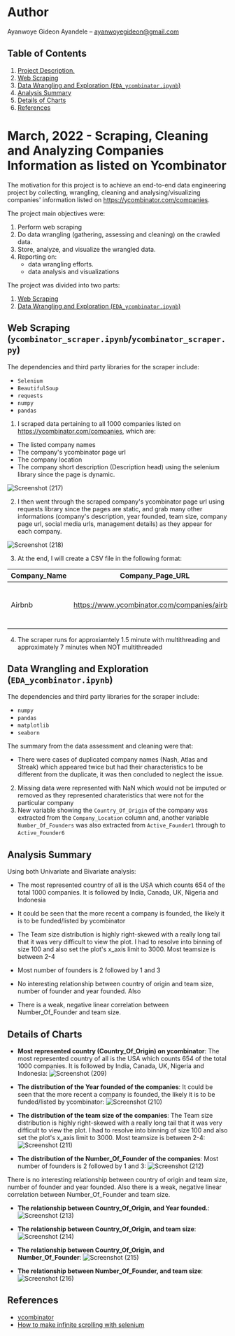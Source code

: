 
# Author
Ayanwoye Gideon Ayandele – ayanwoyegideon@gmail.com

## Table of Contents
1. [ Project Description. ](#desc)
2. [ Web Scraping ](#scraper)
3. [ Data Wrangling and Exploration (`EDA_ycombinator.ipynb`) ](#eda)
4. [ Analysis Summary ](#ana_sum)
5. [ Details of Charts ](#charts)
8. [ References ](#ref)

<a name="desc"></a>
# March, 2022 - Scraping, Cleaning and Analyzing  Companies Information as listed on Ycombinator 

The motivation for this project is to achieve an end-to-end data engineering project by collecting, wrangling, cleaning and analysing/visualizing  companies' information listed on https://ycombinator.com/companies.

The project main objectives were:
1. Perform web scraping
2. Do data wrangling (gathering, assessing and cleaning) on the crawled data.
3. Store, analyze, and visualize the wrangled data.
4. Reporting on:
    * data wrangling efforts.
    * data analysis and visualizations

The project was divided into two parts:
1. [ Web Scraping ](#scraper)
2. [ Data Wrangling and Exploration (`EDA_ycombinator.ipynb`) ](#eda)

<a name="scraper"></a>
## Web Scraping (`ycombinator_scraper.ipynb`/`ycombinator_scraper.py`)
The dependencies and third party libraries for the scraper include:
* `Selenium`
* `BeautifulSoup`
* `requests`
* `numpy`       
* `pandas`

1. I scraped data pertaining to all 1000 companies listed on https://ycombinator.com/companies, which are:
- The listed company names
- The company's ycombinator page url 
- The company location
- The company short description (Description head)
 using the selenium library since the page is dynamic.
 
 
![Screenshot (217)](https://user-images.githubusercontent.com/58152694/162059535-208d9fe7-9baf-425a-9572-fd140ad4a201.png)


 2. I then went through the scraped company's ycombinator page url using requests library since the pages are static, and grab many other informations (company's description, year founded, team size, company page url, social media urls, management details) as they appear for each company.


![Screenshot (218)](https://user-images.githubusercontent.com/58152694/162059499-b617988b-89d7-44fd-8429-6a1dae01b1e1.png)


3. At the end, I will create a CSV file in the following format:

| Company_Name  | Company_Page_URL  | Company_Location |  Description_Head | Website  | Description| Founded| Team_Size| Linkedin_Profile| Twitter_Profile| Facebook_Profile| Crunchbase_Profile| Active_Founder1| Active_Founder2| Active_Founder3
| ------------- | ------------- | -------- |------------- | ------------- | -------- |------------- | -------- |------------- | ------------- | -------- |------------- | -------- |------------- | ------------- |
Airbnb|	https://www.ycombinator.com/companies/airbnb|	San Francisco, CA, US,|	Book accommodations around the world.|  http://airbnb.com | Founded in August of 2008 and based in San Fra... | 2008 | 5000 | https://www.linkedin.com/company/airbnb/ | https://twitter.com/Airbnb | https://www.facebook.com/airbnb/ | https://www.crunchbase.com/organization/airbnb | Nathan Blecharczyk\nNone\nhttps://twitter.com/... | Brian Chesky\nNone\nhttps://twitter.com/bchesky\n | Joe Gebbia\nNone\nhttps://twitter.com/jgebbia\n,

4. The scraper runs for approxiamtely 1.5 minute with multithreading and approximately 7 minutes when NOT multithreaded


<a name="eda"></a>
## Data Wrangling and Exploration (`EDA_ycombinator.ipynb`)
The dependencies and third party libraries for the scraper include:
* `numpy`       
* `pandas`
* `matplotlib`
* `seaborn`

The summary from the data assessment and cleaning were that:
* There were cases of duplicated company names (Nash, Atlas and Streak) which appeared twice but had their characteristics to be different from the duplicate, it was then concluded to neglect the issue.
2. Missing data were represented with NaN which would not be imputed or removed as they represented charateristics that were not for the particular company
3. New variable showing the `Country_Of_Origin` of the company was extracted from the `Company_Location` column and, another variable `Number_Of_Founders` was also extracted from `Active_Founder1` through to `Active_Founder6`


<a name="ana_sum"></a>
## Analysis Summary
Using both Univariate and Bivariate analysis:

* The most represented country of all is the USA which counts 654 of the total 1000 companies. It is followed by India, Canada, UK, Nigeria and Indonesia

* It could be seen that the more recent a company is founded, the likely it is to be funded/listed by ycombinator
* The Team size distribution is highly right-skewed with a really long tail that it was very difficult to view the plot. I had to resolve into binning of size 100 and also set the plot's x_axis limit to 3000. Most teamsize is between 2-4

* Most number of founders is 2 followed by 1 and 3
* No interesting relationship between country of origin and team size, number of founder and year founded. Also
* There is a weak, negative linear correlation between Number_Of_Founder and team size.

<a name="charts"></a>
## Details of Charts

* **Most represented country (Country_Of_Origin) on ycombinator**:  The most represented country of all is the USA which counts 654 of the total 1000 companies. It is followed by India, Canada, UK, Nigeria and Indonesia:
![Screenshot (209)](https://user-images.githubusercontent.com/58152694/162048750-00f8470d-b87c-4d59-8107-8726787e2f98.png)

* **The distribution of the Year founded of the companies**: It could be seen that the more recent a company is founded, the likely it is to be funded/listed by ycombinator:
![Screenshot (210)](https://user-images.githubusercontent.com/58152694/162048768-6e0af57e-685a-4470-9bc7-76eeb74b3594.png)


* **The distribution of the team size of the companies**: The Team size distribution is highly right-skewed with a really long tail that it was very difficult to view the plot. I had to resolve into binning of size 100 and also set the plot's x_axis limit to 3000. Most teamsize is between 2-4:
![Screenshot (211)](https://user-images.githubusercontent.com/58152694/162048776-5f40000b-8d1a-4d9f-aef4-c6660550a9e0.png)


* **The distribution of the Number_Of_Founder of the companies**: Most number of founders is 2 followed by 1 and 3:
![Screenshot (212)](https://user-images.githubusercontent.com/58152694/162048790-e0d539a7-105f-42a7-8783-d68db6f0230e.png)


There is no interesting relationship between country of origin and team size, number of founder and year founded. Also there is a weak, negative linear correlation between Number_Of_Founder and team size.

* **The relationship between Country_Of_Origin, and Year founded.**:
![Screenshot (213)](https://user-images.githubusercontent.com/58152694/162048795-56fa391a-59a9-45a5-aeb0-b58417b1069d.png)


* **The relationship between Country_Of_Origin, and team size**:
![Screenshot (214)](https://user-images.githubusercontent.com/58152694/162048817-2078862e-ea41-4b7f-b596-3c902892ff0f.png)

  
* **The relationship between Country_Of_Origin, and Number_Of_Founder**: 
![Screenshot (215)](https://user-images.githubusercontent.com/58152694/162048821-4445097f-71f1-4931-9b38-392bcb4a63f8.png)

* **The relationship between Number_Of_Founder, and team size**:
![Screenshot (216)](https://user-images.githubusercontent.com/58152694/162048824-d4c60575-6590-4018-a8cd-81daf584d855.png)


<a name="ref"></a>
## References
- [ycombinator](https://ycombinator.com/companies)
- [How to make infinite scrolling with selenium](https://www.youtube.com/watch?v=qhJ_gMB772U)
